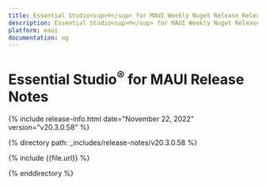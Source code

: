 ```yaml
---
title: Essential Studio<sup>®</sup> for MAUI Weekly Nuget Release Release Notes  
description: Essential Studio<sup>®</sup> for MAUI Weekly Nuget Release Release Notes  
platform: maui
documentation: ug
---
```


# Essential Studio<sup>®</sup> for MAUI  Release Notes  

{% include release-info.html date="November 22, 2022"  version="v20.3.0.58" %} 

{% directory path: _includes/release-notes/v20.3.0.58 %}

{% include {{file.url}} %}

{% enddirectory %}